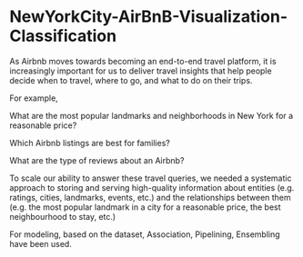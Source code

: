 # NewYorkCity-AirBnB-Visualization-Classification
As Airbnb moves towards becoming an end-to-end travel platform, it is increasingly important for us to deliver travel insights that help people decide when to travel, where to go, and what to do on their trips.

For example,
<p>What are the most popular landmarks and neighborhoods in New York for a reasonable price?
<p>Which Airbnb listings are best for families?
<p>What are the type of reviews about an Airbnb?
<p>To scale our ability to answer these travel queries, we needed a systematic approach to storing and serving high-quality information about entities (e.g. ratings, cities, landmarks, events, etc.) and the relationships between them (e.g. the most popular landmark in a city for a reasonable price, the best neighbourhood to stay, etc.)
<p>
For modeling, based on the dataset, Association, Pipelining, Ensembling have been used.
